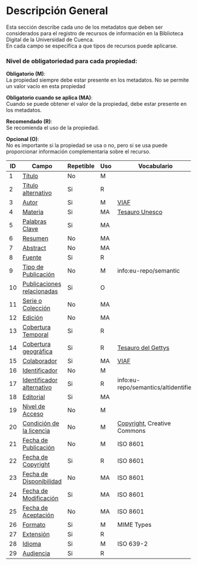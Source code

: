 # Descripción General 
Esta sección describe cada uno de los metadatos que deben ser considerados para el registro de recursos de información en la Biblioteca Digital de la Universidad de Cuenca.  
En cada campo se especifíca a que tipos de recursos puede aplicarse.

### Nivel de obligatoriedad para cada propiedad:  
    
__Obligatorio (M)__:   
La propiedad siempre debe estar presente en los metadatos. No se permite un valor vacío en esta propiedad  

__Obligatorio cuando se aplica (MA)__:  
Cuando se puede obtener el valor de la propiedad, debe estar presente en los metadatos.  

__Recomendado (R)__:  
Se recomienda el uso de la propiedad.  

__Opcional (O)__:  
 No es importante si la propiedad se usa o no, pero si se usa puede proporcionar información complementaria sobre el recurso.  
  
  

|  ID |             Campo         | Repetible | Uso |   Vocabulario                    |
| --- | ------------------------- | --------- | --- | -------------------------------- |
|1    | [Título](titulo.md)                     | No        | M   |                                  | 
|2    | [Título alternativo](tit_alter.md)      | Si        | R  |                                  | 
|3    | [Autor](autor.md)                       | Si        | M   |       [VIAF](http://viaf.org/)   | 
|4    | [Materia](materia.md)                   | Si        | MA  | [Tesauro Unesco](http://vocabularies.unesco.org/browser/thesaurus/es/)                   | 
|5    | [Palabras Clave](pclave.md)             | Si        | MA  |                                  | 
|6    | [Resumen](resumen.md)                   | No        | MA  |                                  | 
|7    | [Abstract](abstract.md)                 | No        | MA  |                                  | 
|8    | [Fuente](fuente.md)                     | Si        | R   |                                  | 
|9    | [Tipo de Publicación](tipo_pub.md)      | No        | M   | info:eu-repo/semantic            | 
|10   | [Publicaciones relacionadas](pub_rel.md)| Si        | O   |                                  | 
|11   | [Serie o Colección](serie.md)           | No        | MA  |                                  | 
|12   | [Edición](edicion.md)                   | No        | MA  |                                  | 
|13   | [Cobertura Temporal](cob_temp.md)       | Si        | R   |                                  | 
|14   | [Cobertura geográfica](cob_geo.md)      | Si        | R   | [Tesauro del Gettys](https://www.getty.edu/research/tools/vocabularies/tgn/)               | 
|15   | [Colaborador](colaborador.md)           | Si        | MA  |      [VIAF](http://viaf.org/)    | 
|16   | [Identificador](identif.md)             | No        | M   |                                  | 
|17   | [Identificador alternativo](identif_alter.md) | Si        | R   | info:eu-repo/semantics/altidentifier             | 
|18   | [Editorial](editorial.md)               | Si        | MA  |                                  | 
|19   | [Nivel de Acceso](acceso.md)            | No        | M   |                                  | 
|20   | [Condición de la licencia](licencia.md) | No        | M   | [Copyright](https://rightsstatements.org/),  Creative Commons   | 
|21   | [Fecha de Publicación](fpublicacion.md) | No        | M   |        ISO 8601                  | 
|22   | [Fecha de Copyright](fcopyright.md)     | Si        | R   |        ISO 8601                  | 
|23   | [Fecha de Disponibilidad](fdisp.md)     | No        | MA  |          ISO 8601                | 
|24   | [Fecha de Modificación](fmodif.md)      | Si        | MA  |          ISO 8601                | 
|25   | [Fecha de Aceptación](facept.md)        | No        | MA  |          ISO 8601                | 
|26   | [Formato](formato.md)                   | Si        | M   | MIME Types                       | 
|27   | [Extensión](paginas.md)                 | Si        | R   |                                  | 
|28   | [Idioma](idioma.md)                     | Si        | M   | ISO 639-2                                 | 
|29   | [Audiencia](audiencia.md)               | Si        | R   |                         | 
